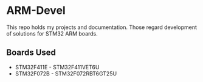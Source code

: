 # ARM-Devel
This repo holds my projects and documentation. Those regard development of solutions for STM32 ARM boards.

## Boards Used
* STM32F411E - STM32F411VET6U
* STM32F072B - STM32F072RBT6GT25U
